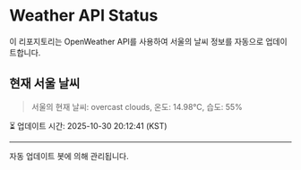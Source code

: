 
# Weather API Status

이 리포지토리는 OpenWeather API를 사용하여 서울의 날씨 정보를 자동으로 업데이트합니다.

## 현재 서울 날씨
> 서울의 현재 날씨: overcast clouds, 온도: 14.98°C, 습도: 55%

⏳ 업데이트 시간: 2025-10-30 20:12:41 (KST)

---
자동 업데이트 봇에 의해 관리됩니다.
